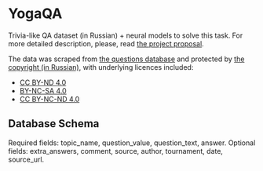 # YogaQA
Trivia-like QA dataset (in Russian) + neural models to solve this task.
For more detailed description, please, read [the project proposal](meta/Prakapenka_YogaQA.pdf).

The data was scraped from [the questions database](https://db.chgk.info/tour/SVOYAK) and protected by [the copyright (in Russian)](https://db.chgk.info/copyright), with underlying licences included:
- [CC BY-ND 4.0](https://creativecommons.org/licenses/by-nd/4.0/)
- [BY-NC-SA 4.0](https://creativecommons.org/licenses/by-nc-sa/4.0/legalcode)
- [CC BY-NC-ND 4.0](https://creativecommons.org/licenses/by-nc-nd/4.0/)


## Database Schema
Required fields: topic_name, question_value, question_text, answer.
Optional fields: extra_answers, comment, source, author, tournament, date, source_url.
